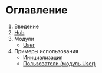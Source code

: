 # Оглавление

1) [Введение](./introduce.md)
2) [Hub](./Hub.md)
3) Модули
   * [User](./User.md)
4) Примеры использования
   * [Инициализация](./examples/init.md)
   * [Пользователи (модуль User)](./examples/User.md)
